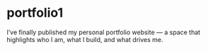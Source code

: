 # portfolio1
I’ve finally published my personal portfolio website — a space that highlights who I am, what I build, and what drives me.
